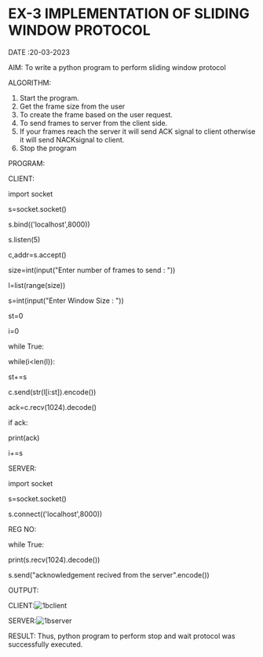 # EX-3 IMPLEMENTATION OF SLIDING WINDOW PROTOCOL

DATE :20-03-2023

AIM:
To write a python program to perform sliding window protocol

ALGORITHM:
1. Start the program.
2. Get the frame size from the user
3. To create the frame based on the user request.
4. To send frames to server from the client side.
5. If your frames reach the server it will send ACK signal to client otherwise it
will send NACKsignal to client.
6. Stop the program

PROGRAM:

CLIENT:

import socket

s=socket.socket()

s.bind(('localhost',8000))

s.listen(5)

c,addr=s.accept()

size=int(input("Enter number of frames to send : "))

l=list(range(size))

s=int(input("Enter Window Size : "))

st=0

i=0

while True:
 
 while(i<len(l)):
 
 st+=s
 
 c.send(str(l[i:st]).encode())

ack=c.recv(1024).decode()
 
 if ack:

print(ack)
 
 i+=s

SERVER:

import socket

s=socket.socket()

s.connect(('localhost',8000))

REG NO:

while True: 

print(s.recv(1024).decode())

s.send("acknowledgement recived from the server".encode())

OUTPUT:

CLIENT:![1bclient](https://github.com/lokesh-khanna/EX-3/assets/119606216/ed010c37-7660-4efa-b767-d50428b85570)

SERVER:![1bserver](https://github.com/lokesh-khanna/EX-3/assets/119606216/4bc3d442-5d2c-432e-bbef-0594e50ab367)


RESULT:
Thus, python program to perform stop and wait protocol was successfully executed.
